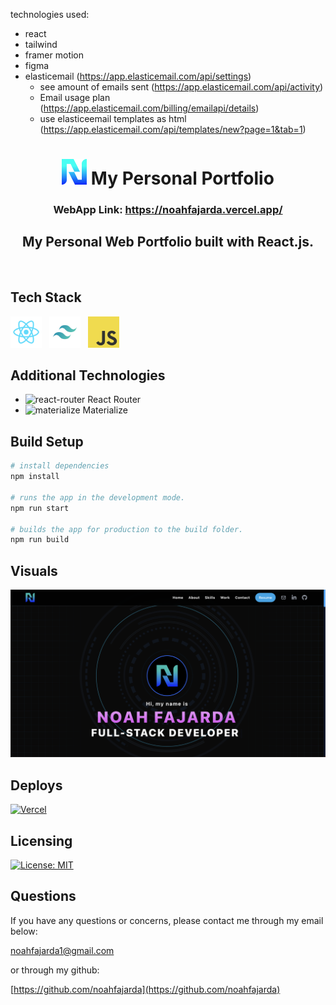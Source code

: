 technologies used:

- react
- tailwind
- framer motion
- figma
- elasticemail (https://app.elasticemail.com/api/settings)
  - see amount of emails sent (https://app.elasticemail.com/api/activity)
  - Email usage plan (https://app.elasticemail.com/billing/emailapi/details)
  - use elasticeemail templates as html (https://app.elasticemail.com/api/templates/new?page=1&tab=1)

<div align="center">

# <img src="./public/logo.png" alt="logo" width="40"/> **My Personal Portfolio**

### WebApp Link: <a href="https://noahfajarda.vercel.app/" target="_blank">https://noahfajarda.vercel.app/</a>

## My Personal Web Portfolio built with React.js.

</div>

<br />

## Tech Stack

<code><img height="50" src="https://raw.githubusercontent.com/github/explore/80688e429a7d4ef2fca1e82350fe8e3517d3494d/topics/react/react.png" alt="react"></code>
&nbsp;
<code><img height="50" src="https://raw.githubusercontent.com/github/explore/80688e429a7d4ef2fca1e82350fe8e3517d3494d/topics/tailwind/tailwind.png" alt="tailwind"></code>
&nbsp;
<code><img height="50" src="https://raw.githubusercontent.com/github/explore/80688e429a7d4ef2fca1e82350fe8e3517d3494d/topics/javascript/javascript.png" alt="javascript"></code>
&nbsp;

## Additional Technologies

- <img height="25" src="https://reactrouter.com/_brand/react-router-mark-color.png" alt="react-router"> React Router
- <img height="25" src="https://seeklogo.com/images/M/materialize-logo-0FCAD8A6F8-seeklogo.com.png" alt="materialize"> Materialize

## Build Setup

```bash
# install dependencies
npm install

# runs the app in the development mode.
npm run start

# builds the app for production to the build folder.
npm run build
```

## Visuals

<div>

<img src="./public/application-snapshot.png" alt="screenshot1" width="600"/>

</div>

## Deploys

[![Vercel](https://img.shields.io/badge/vercel-%23000000.svg?style=for-the-badge&logo=vercel&logoColor=white)](https://vercel.com/noahfajarda/noahfajarda/ESQHKg5rP8ToLqhcGxstsbYGTMD8)

## Licensing

[![License: MIT](https://img.shields.io/badge/License-MIT-yellow.svg)](https://opensource.org/licenses/MIT)

## Questions

If you have any questions or concerns, please contact me through my email below:

noahfajarda1@gmail.com

or through my github:

[https://github.com/noahfajarda](https://github.com/noahfajarda)

